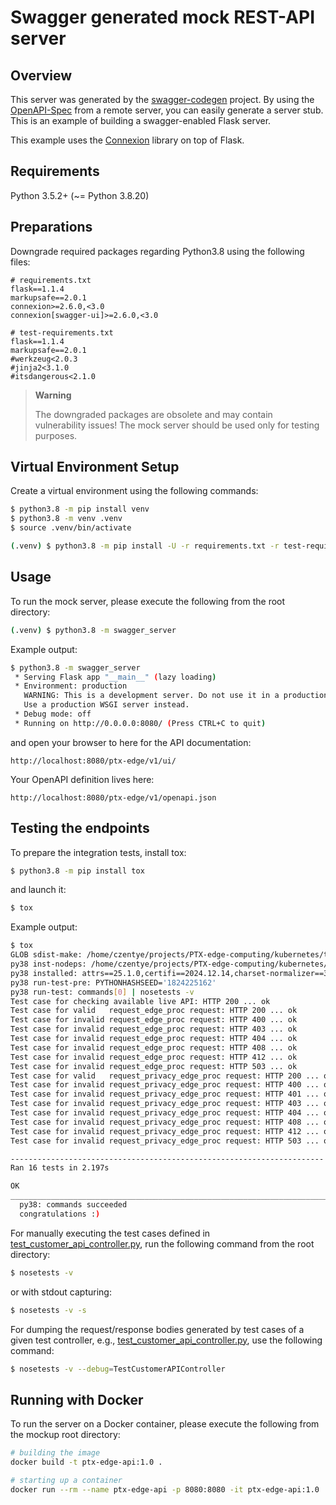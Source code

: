 # Swagger generated mock REST-API server

## Overview
This server was generated by the [swagger-codegen](https://github.com/swagger-api/swagger-codegen) project. By using the
[OpenAPI-Spec](https://github.com/swagger-api/swagger-core/wiki) from a remote server, you can easily generate a server stub.  This
is an example of building a swagger-enabled Flask server.

This example uses the [Connexion](https://github.com/zalando/connexion) library on top of Flask.

## Requirements
Python 3.5.2+ (~= Python 3.8.20)

## Preparations
Downgrade required packages regarding Python3.8 using the following files:
```pycon
# requirements.txt
flask==1.1.4
markupsafe==2.0.1
connexion>=2.6.0,<3.0
connexion[swagger-ui]>=2.6.0,<3.0
```
```pycon
# test-requirements.txt
flask==1.1.4
markupsafe==2.0.1
#werkzeug<2.0.3
#jinja2<3.1.0
#itsdangerous<2.1.0
```
> **Warning**
> 
> The downgraded packages are obsolete and may contain vulnerability issues!
> The mock server should be used only for testing purposes.

## Virtual Environment Setup

Create a virtual environment using the following commands:

```bash
$ python3.8 -m pip install venv
$ python3.8 -m venv .venv
$ source .venv/bin/activate

(.venv) $ python3.8 -m pip install -U -r requirements.txt -r test-requirements.txt
```

## Usage
To run the mock server, please execute the following from the root directory:
```bash
(.venv) $ python3.8 -m swagger_server
```

Example output:
```bash
$ python3.8 -m swagger_server
 * Serving Flask app "__main__" (lazy loading)
 * Environment: production
   WARNING: This is a development server. Do not use it in a production deployment.
   Use a production WSGI server instead.
 * Debug mode: off
 * Running on http://0.0.0.0:8080/ (Press CTRL+C to quit)
```

and open your browser to here for the API documentation:
```
http://localhost:8080/ptx-edge/v1/ui/
```

Your OpenAPI definition lives here:
```
http://localhost:8080/ptx-edge/v1/openapi.json
```

## Testing the endpoints
To prepare the integration tests, install tox:
```bash
$ python3.8 -m pip install tox
```

and launch it:
```bash
$ tox
```

Example output:
```bash
$ tox
GLOB sdist-make: /home/czentye/projects/PTX-edge-computing/kubernetes/test/mock-api/setup.py
py38 inst-nodeps: /home/czentye/projects/PTX-edge-computing/kubernetes/test/mock-api/.tox/.tmp/package/1/swagger_server-1.0.0.zip
py38 installed: attrs==25.1.0,certifi==2024.12.14,charset-normalizer==3.4.1,click==7.1.2,clickclick==20.10.2,connexion==2.14.2,coverage==7.6.1,distlib==0.3.9,filelock==3.16.1,Flask==1.1.4,Flask-Testing==0.8.0,idna==3.10,importlib_resources==6.4.5,inflection==0.5.1,itsdangerous==1.1.0,Jinja2==2.11.3,jsonschema==4.23.0,jsonschema-specifications==2023.12.1,MarkupSafe==2.0.1,nose==1.3.7,packaging==24.2,pkgutil_resolve_name==1.3.10,platformdirs==4.3.6,pluggy==1.5.0,py==1.11.0,python-dateutil==2.6.0,PyYAML==6.0.2,randomize==0.14,referencing==0.35.1,requests==2.32.3,rpds-py==0.20.1,six==1.17.0,swagger-ui-bundle==0.0.9,swagger_server @ file:///home/czentye/projects/PTX-edge-computing/kubernetes/test/mock-api/.tox/.tmp/package/1/swagger_server-1.0.0.zip#sha256=4d6d3e2757bc8dfb4ce8fc1da6d5ed7975c6e148b7b8b8869d5a7735c6696634,toml==0.10.2,tox==3.20.1,urllib3==2.2.3,virtualenv==20.29.1,Werkzeug==1.0.1,zipp==3.20.2
py38 run-test-pre: PYTHONHASHSEED='1824225162'
py38 run-test: commands[0] | nosetests -v
Test case for checking available live API: HTTP 200 ... ok
Test case for valid   request_edge_proc request: HTTP 200 ... ok
Test case for invalid request_edge_proc request: HTTP 400 ... ok
Test case for invalid request_edge_proc request: HTTP 403 ... ok
Test case for invalid request_edge_proc request: HTTP 404 ... ok
Test case for invalid request_edge_proc request: HTTP 408 ... ok
Test case for invalid request_edge_proc request: HTTP 412 ... ok
Test case for invalid request_edge_proc request: HTTP 503 ... ok
Test case for valid   request_privacy_edge_proc request: HTTP 200 ... ok
Test case for invalid request_privacy_edge_proc request: HTTP 400 ... ok
Test case for invalid request_privacy_edge_proc request: HTTP 401 ... ok
Test case for invalid request_privacy_edge_proc request: HTTP 403 ... ok
Test case for invalid request_privacy_edge_proc request: HTTP 404 ... ok
Test case for invalid request_privacy_edge_proc request: HTTP 408 ... ok
Test case for invalid request_privacy_edge_proc request: HTTP 412 ... ok
Test case for invalid request_privacy_edge_proc request: HTTP 503 ... ok

----------------------------------------------------------------------
Ran 16 tests in 2.197s

OK
_____________________________________________________________________________________________________ summary _____________________________________________________________________________________________________
  py38: commands succeeded
  congratulations :)
```

For manually executing the test cases defined in
[test_customer_api_controller.py](swagger_server%2Ftest%2Ftest_customer_api_controller.py),
run the following command from the root directory:
```bash
$ nosetests -v
```
or with stdout capturing:
```bash
$ nosetests -v -s
```

For dumping the request/response bodies generated by test cases of a
given test controller, e.g.,
[test_customer_api_controller.py](swagger_server%2Ftest%2Ftest_customer_api_controller.py),
use the following command:
```bash
$ nosetests -v --debug=TestCustomerAPIController
```

## Running with Docker
To run the server on a Docker container, please execute the following from the mockup root directory:

```bash
# building the image
docker build -t ptx-edge-api:1.0 .

# starting up a container
docker run --rm --name ptx-edge-api -p 8080:8080 -it ptx-edge-api:1.0
```